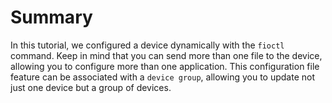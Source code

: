 # Summary

In this tutorial, we configured a device dynamically with the `fioctl`
command. Keep in mind that you can send more than one file to the
device, allowing you to configure more than one application. This
configuration file feature can be associated with a `device group`,
allowing you to update not just one device but a group of devices.
